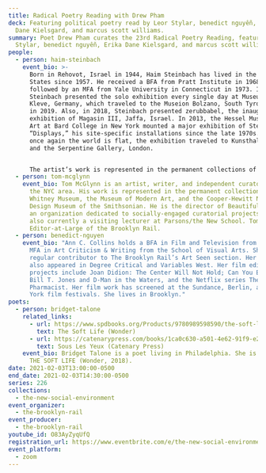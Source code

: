 ```yaml
---
title: Radical Poetry Reading with Drew Pham
deck: Featuring political poetry read by Leor Stylar, benedict nguyễn, Erika
  Dane Kielsgard, and marcus scott williams.
summary: Poet Drew Pham curates the 23rd Radical Poetry Reading, featuring Leor
  Stylar, benedict nguyễn, Erika Dane Kielsgard, and marcus scott williams.
people:
  - person: haim-steinbach
    event_bio: >-
      Born in Rehovot, Israel in 1944, Haim Steinbach has lived in the United
      States since 1957. He received a BFA from Pratt Institute in 1968,
      followed by an MFA from Yale University in Connecticut in 1973. In 2018,
      Steinbach presented the solo exhibition every single day at Museum Kurhaus
      Kleve, Germany, which traveled to the Museion Bolzano, South Tyrol, Italy
      in 2019. Also, in 2018, Steinbach presented zerubbabel, the inaugural
      exhibition of Magasin III, Jaffa, Israel. In 2013, the Hessel Museum of
      Art at Bard College in New York mounted a major exhibition of Steinbach’s
      “Displays,” his site-specific installations since the late 1970s. Entitled
      once again the world is flat, the exhibition traveled to Kunsthalle Zurich
      and the Serpentine Gallery, London. 


      The artist’s work is represented in the permanent collections of The Museum of Modern Art, New York; The Metropolitan Museum of Art, New York; The Whitney Museum of American Art, New York; The Dallas Museum of Art, Dallas; The Guggenheim Museum, New York; Tate Modern, London; The Museum of Contemporary Art, Los Angeles; Albright Knox Museum, Buffalo, NY; The Carnegie Museum of Art, Pittsburgh; The Hammer Museum, Los Angeles; Stedelijk Museum, Amsterdam; Centre Georges Pompidou, Paris; Israel Museum, Jerusalem; Museum Moderner Kunst, Vienna; and The Museum of Contemporary Art, Chicago.
  - person: tom-mcglynn
    event_bio: Tom McGlynn is an artist, writer, and independent curator based in
      the NYC area. His work is represented in the permanent collections of the
      Whitney Museum, the Museum of Modern Art, and the Cooper-Hewitt National
      Design Museum of the Smithsonian. He is the director of Beautiful Fields,
      an organization dedicated to socially-engaged curatorial projects, and is
      also currently a visiting lecturer at Parsons/the New School. Tom is an
      Editor-at-Large of the Brooklyn Rail.
  - person: benedict-nguyen
    event_bio: "Ann C. Collins holds a BFA in Film and Television from NYU and an
      MFA in Art Criticism & Writing from the School of Visual Arts. She is a
      regular contributor to The Brooklyn Rail’s Art Seen section. Her work has
      also appeared in Degree Critical and Variables West. Her film editing
      projects include Joan Didion: The Center Will Not Hold; Can You Bring It:
      Bill T. Jones and D-Man in the Waters, and the Netflix series The
      Pharmacist. Her film work has screened at the Sundance, Berlin, and New
      York film festivals. She lives in Brooklyn."
poets:
  - person: bridget-talone
    related_links:
      - url: https://www.spdbooks.org/Products/9780989598590/the-soft-life.aspx
        text: The Soft Life (Wonder)
      - url: https://catenarypress.com/books/1ca0c630-a501-4e62-91f9-e277c478e507
        text: Sous Les Yeux (Catenary Press)
    event_bio: Bridget Talone is a poet living in Philadelphia. She is the author
      THE SOFT LIFE (Wonder, 2018).
date: 2021-02-03T13:00:00-0500
end_date: 2021-02-03T14:30:00-0500
series: 226
collections:
  - the-new-social-environment
event_organizer:
  - the-brooklyn-rail
event_producer:
  - the-brooklyn-rail
youtube_id: O83AyZyqUfQ
registration_url: https://www.eventbrite.com/e/the-new-social-environment-226-radical-poetry-with-drew-pham-tickets-138524080253
event_platform:
  - zoom
---
```

